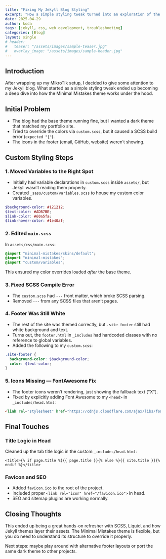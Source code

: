 ```yaml
---
title: "Fixing My Jekyll Blog Styling"
excerpt: "How a simple styling tweak turned into an exploration of the Minimal Mistakes theme internals."
date: 2025-04-29
author: koda
tags: [jekyll, css, web development, troubleshooting]
categories: [Blog]
layout: single
# header:
#   teaser: "/assets/images/sample-teaser.jpg"
#   overlay_image: "/assets/images/sample-header.jpg"
---
```


## Introduction

After wrapping up my MikroTik setup, I decided to give some attention to my Jekyll blog. What started as a simple styling tweak ended up becoming a deep dive into how the Minimal Mistakes theme works under the hood.

## Initial Problem

- The blog had the base theme running fine, but I wanted a dark theme that matched my portfolio site.
- Tried to override the colors via `custom.scss`, but it caused a SCSS build error (`expected "{"`).
- The icons in the footer (email, GitHub, website) weren’t showing.

## Custom Styling Steps

### 1. Moved Variables to the Right Spot

- Initially had variable declarations in `custom.scss` inside `assets/`, but Jekyll wasn’t reading them properly.
- Created `_sass/custom/variables.scss` to house my custom color variables.

```scss
$background-color: #121212;
$text-color: #ADB7BE;
$link-color: #60a5fa;
$link-hover-color: #1e40af;
```

### 2. Edited `main.scss`

In `assets/css/main.scss`:
```scss
@import "minimal-mistakes/skins/default";
@import "minimal-mistakes";
@import "custom/variables";
```

This ensured my color overrides loaded *after* the base theme.

### 3. Fixed SCSS Compile Error

- The `custom.scss` had `---` front matter, which broke SCSS parsing.
- Removed `---` from any SCSS files that aren’t pages.

### 4. Footer Was Still White

- The rest of the site was themed correctly, but `.site-footer` still had white background and text.
- Turns out, the `footer.html` in `_includes` had hardcoded classes with no reference to global variables.
- Added the following to my `custom.scss`:

```scss
.site-footer {
  background-color: $background-color;
  color: $text-color;
}
```

### 5. Icons Missing — FontAwesome Fix

- The footer icons weren’t rendering, just showing the fallback text ("X").
- Fixed by explicitly adding Font Awesome to my `<head>` in `_includes/head.html`:

```html
<link rel="stylesheet" href="https://cdnjs.cloudflare.com/ajax/libs/font-awesome/6.5.1/css/all.min.css">
```

## Final Touches

### Title Logic in Head

Cleaned up the tab title logic in the custom `_includes/head.html`:
```liquid
<title>{% if page.title %}{{ page.title }}{% else %}{{ site.title }}{% endif %}</title>
```

### Favicon and SEO

- Added `favicon.ico` to the root of the project.
- Included proper `<link rel="icon" href="/favicon.ico">` in head.
- SEO and sitemap plugins are working normally.

## Closing Thoughts

This ended up being a great hands-on refresher with SCSS, Liquid, and how Jekyll themes layer their assets. The Minimal Mistakes theme is flexible, but you do need to understand its structure to override it properly.

Next steps: maybe play around with alternative footer layouts or port the same dark theme to other projects.

